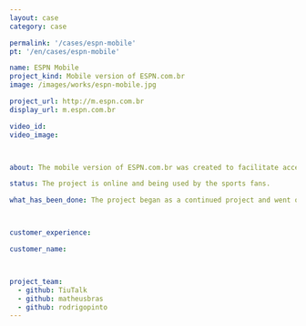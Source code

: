 ```yaml
---
layout: case
category: case

permalink: '/cases/espn-mobile'
pt: '/en/cases/espn-mobile'

name: ESPN Mobile
project_kind: Mobile version of ESPN.com.br
image: /images/works/espn-mobile.jpg

project_url: http://m.espn.com.br
display_url: m.espn.com.br

video_id:
video_image:



about: The mobile version of ESPN.com.br was created to facilitate access to the content via mobile devices. With it, the users (which are called sports fans) can follow the news from anywhere.

status: The project is online and being used by the sports fans.

what_has_been_done: The project began as a continued project and went online in the second week. After this, we had iterations based on users feedback.



customer_experience:

customer_name:



project_team:
  - github: TiuTalk
  - github: matheusbras
  - github: rodrigopinto
---
```


